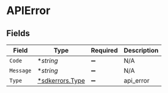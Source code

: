 # APIError


## Fields

| Field                                          | Type                                           | Required                                       | Description                                    |
| ---------------------------------------------- | ---------------------------------------------- | ---------------------------------------------- | ---------------------------------------------- |
| `Code`                                         | **string*                                      | :heavy_minus_sign:                             | N/A                                            |
| `Message`                                      | **string*                                      | :heavy_minus_sign:                             | N/A                                            |
| `Type`                                         | [*sdkerrors.Type](../../models/errors/type.md) | :heavy_minus_sign:                             | api_error                                      |